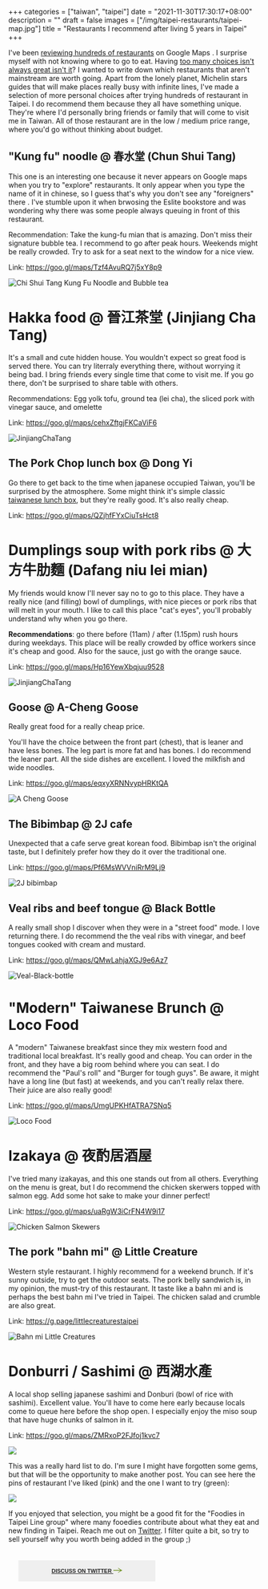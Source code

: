 +++
categories = ["taiwan", "taipei"]
date = "2021-11-30T17:30:17+08:00"
description = ""
draft = false
images = ["/img/taipei-restaurants/taipei-map.jpg"]
title = "Restaurants I recommend after living 5 years in Taipei"
+++

I've been [reviewing hundreds of restaurants](https://www.google.com/maps/contrib/103590446330914322330) on Google Maps . I surprise myself with not knowing where to go to eat. Having [too many choices isn't always great isn't it](https://en.wikipedia.org/wiki/The_Paradox_of_Choice)? I wanted to write down which restaurants that aren't mainstream are worth going.  Apart from the lonely planet, Michelin stars guides that will make places really busy with infinite lines, I've made a selection of more personal choices after trying hundreds of restaurant in Taipei. I do recommend them because they all have something unique. They're where I'd personally bring friends or family that will come to visit me in Taiwan. All of those restaurant are in the low / medium price range, where you'd go without thinking about budget.

## "Kung fu" noodle @ 春水堂 (Chun Shui Tang)

This one is an interesting one because it never appears on Google maps when you try to "explore" restaurants.  It only appear when you type the name of it in chinese, so I guess that's why you don't see any "foreigners" there . I've stumble upon it when brwosing the Eslite bookstore and was wondering why there was some people always queuing in front of this restaurant.

Recommendation: Take the kung-fu mian that is amazing. Don't miss their signature bubble tea. I recommend to go after peak hours. Weekends might be really crowded. Try to ask for a seat next to the window for a nice view.

Link: https://goo.gl/maps/Tzf4AvuRQ7j5xY8p9 

![Chi Shui Tang Kung Fu Noodle and Bubble tea](/img/taipei-restaurants/ChunShuiTang.jpg)

# Hakka food @ 晉江茶堂 (Jinjiang Cha Tang)
It's a small and cute hidden house. You wouldn't expect so great food is served there. You can try literraly everything there, without worrying it being bad. I bring friends every single time that come to visit me. If you go there, don't be surprised to share table with others. 

Recommendations: Egg yolk tofu,  ground tea (lei cha), the sliced pork with vinegar sauce, and omelette

Link: https://goo.gl/maps/cehxZftgjFKCaViF6

![JinjiangChaTang](/img/taipei-restaurants/JinjiangChaTang.jpg)

## The Pork Chop lunch box @ Dong Yi 
Go there to get back to the time when japanese occupied Taiwan, you'll be surprised by the atmosphere. Some might think it's simple classic [taiwanese lunch box](https://en.wikipedia.org/wiki/Taiwan_Railway_Bento), but they're really good. It's also really cheap.

Link: https://goo.gl/maps/QZjhfFYxCiuTsHct8


# Dumplings soup with pork ribs @ 大方牛肋麵 (Dafang niu lei mian) 
My friends would know I'll never say no to go to this place. They have a really nice (and filling) bowl of dumplings, with nice pieces or pork ribs that will melt in your mouth. I like to call this place "cat's eyes", you'll probably understand why when you go there.

**Recommendations**: go there before (11am) / after (1.15pm) rush hours during weekdays. This place will be really crowded by office workers since it's cheap and good. Also for the sauce, just go with the orange sauce. 

Link: https://goo.gl/maps/Hp16YewXbqjuu9528 

![JinjiangChaTang](/img/taipei-restaurants/Dafang-pork-ribs-dumpligs.jpg)

## Goose @ A-Cheng Goose
Really great food for a really cheap price. 

You'll have the choice between the front part (chest), that is leaner and have less bones. The leg part is more fat and has bones. I do recommend the leaner part. All the side dishes are excellent. I  loved the milkfish and wide noodles.

Link: https://goo.gl/maps/eqxyXRNNvypHRKtQA

![A Cheng Goose](/img/taipei-restaurants/a-cheng-goose.jpg)

## The Bibimbap @ 2J cafe 
Unexpected that a cafe serve great korean food. Bibimbap isn't the original taste, but I definitely prefer how they do it over the traditional one.

Link: https://goo.gl/maps/Pf6MsWVVniRrM9Lj9

![2J bibimbap](/img/taipei-restaurants/2j-bibimbap.jpg)


## Veal ribs and beef tongue @ Black Bottle 

A really small shop I discover when they were in a "street food" mode. I love returning there. I do recommend the the veal ribs with vinegar, and beef tongues cooked with cream and mustard.

Link: https://goo.gl/maps/QMwLahjaXGJ9e6Az7

![Veal-Black-bottle](/img/taipei-restaurants/veal-ribs-black-bottle.jpg)


# "Modern" Taiwanese Brunch @ Loco Food 

A "modern" Taiwanese breakfast since they mix western food and traditional local breakfast. It's really good and cheap.
You can order in the front, and they have a big room behind where you can seat. I do recommend the "Paul's roll" and "Burger for tough guys". Be aware, it might have a long line (but fast) at weekends, and you can't really relax there. Their juice are also really good! 

Link: https://goo.gl/maps/UmgUPKHfATRA7SNq5

![Loco Food](/img/taipei-restaurants/loco-food-burger.jpg)


# Izakaya @ 夜酌居酒屋

I've tried many izakayas, and this one stands out from all others. Everything on the menu is great, but I do recommend the chicken skerwers topped with salmon egg. Add some hot sake to make your dinner perfect!

Link: https://goo.gl/maps/uaRgW3iCrFN4W9i17

![Chicken Salmon Skewers](/img/taipei-restaurants/skewers.jpg)


## The pork "bahn mi" @ Little Creature 
Western style restaurant. I highly recommend for a weekend brunch. If it's sunny outside, try to get the outdoor seats. The pork belly sandwich is, in my opinion, the must-try of this restaurant. It taste like a bahn mi and is perhaps the best bahn mi I've tried in Taipei. The chicken salad and crumble are also great. 

Link: https://g.page/littlecreaturestaipei

![Bahn mi Little Creatures](/img/taipei-restaurants/bahnmi-little-creatures.jpg)

# Donburri / Sashimi @ 西湖水產

A local shop selling japanese sashimi and Donburi (bowl of rice with sashimi). Excellent value.  You'll have to come here early because locals come to queue here before the shop open. I especially enjoy the miso soup that have huge chunks of salmon in it. 

Link: https://goo.gl/maps/ZMRxoP2FJfoj1kvc7

![](/img/taipei-restaurants/donburi.jpg)

This was a really hard list to do.   I'm sure I might have forgotten some gems, but that will be the opportunity to make another post. You can see here the pins of restaurant I've liked (pink) and the one I want to try (green): 

![](/img/taipei-restaurants/taipei-map.jpg)


If you enjoyed that selection, you might be a good fit for the "Foodies in Taipei Line group" where many fooedies contribute about what they eat and new finding in Taipei. Reach me out on [Twitter](https://twitter.com/eric_khun). I filter quite a bit, so try to sell yourself why you worth being added in the group ;) 


<style>
    .Button {
    display: inline-block;
    padding: 14px 15 px;
    text-align: center;
    font-size: 11px;
    font-family: archivo-black,sans-serif;
    line-height: 1.1;
    text-transform: uppercase;
    -webkit-transition: all .2s;
    -o-transition: all .2s;
    transition: all .2s;
    color: #282828;
    background-color: #efefef;
    border: 1px solid #efefef;
    width: 100%;
    max-width: 312px;
    padding-left: 10px;
    padding-right: 10px;
    padding-bottom: 14px;
    padding-top: 14px;
    width: 50%;
    font-weight: bold;
    margin: 20px;
}
    </style>
<div class="w-full overflow-hidden mb-10 md:mb-0 md:px-10 md:w-1/2"><a title="Discuss on Twitter" href="https://twitter.com/intent/tweet?in_reply_to=1465717421818331137" target="_blank" class="Button Button--hasArrow"><span>Discuss on Twitter
<svg width="18" height="10" xmlns="http://www.w3.org/2000/svg" class="icon icon-arrow-left"><path d="M13.922 5.636L9.055 9.455l.72.545C12.892 7.788 14.606 6.758 18 5l-1.134-.585C14.177 3.007 12.496 1.952 9.774 0l-.72.545 4.868 3.819H0v1.272h13.922z" fill="#729426" fill-rule="nonzero"></path></svg></span></a></div>

<!-- <div class=""><a title="View Discussions" href="https://twitter.com/eric_khun/status/1465717421818331137" target="_twitter-20251" class="Button Button--hasArrow"><span>View Discussions
<svg width="18" height="10" xmlns="http://www.w3.org/2000/svg" class="icon icon-arrow-left"><path d="M13.922 5.636L9.055 9.455l.72.545C12.892 7.788 14.606 6.758 18 5l-1.134-.585C14.177 3.007 12.496 1.952 9.774 0l-.72.545 4.868 3.819H0v1.272h13.922z" fill="#729426" fill-rule="nonzero"></path></svg></span></a></div> -->
